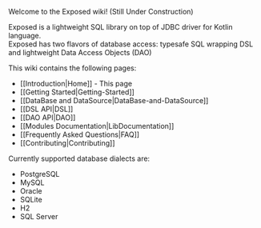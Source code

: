 Welcome to the Exposed wiki! (Still Under Construction)

Exposed is a lightweight SQL library on top of JDBC driver for Kotlin language.  
Exposed has two flavors of database access: typesafe SQL wrapping DSL and lightweight Data Access Objects (DAO)

This wiki contains the following pages:

  * [[Introduction|Home]] - This page
  * [[Getting Started|Getting-Started]]
  * [[DataBase and DataSource|DataBase-and-DataSource]]
  * [[DSL API|DSL]]
  * [[DAO API|DAO]]
  * [[Modules Documentation|LibDocumentation]]
  * [[Frequently Asked Questions|FAQ]]
  * [[Contributing|Contributing]]


Currently supported database dialects are:

* PostgreSQL
* MySQL
* Oracle
* SQLite  
* H2
* SQL Server
